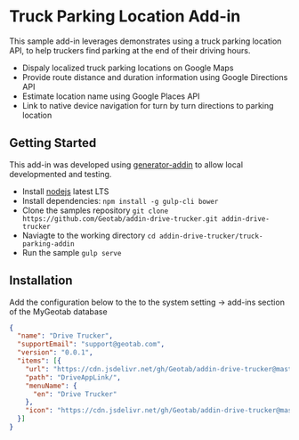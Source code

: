 # Truck Parking Location Add-in

This sample add-in leverages demonstrates using a truck parking location API, to help truckers find parking at the end of their driving hours.

- Dispaly localized truck parking locations on Google Maps
- Provide route distance and duration information using Google Directions API
- Estimate location name using Google Places API
- Link to native device navigation for turn by turn directions to parking location

## Getting Started

This add-in was developed using [generator-addin](https://github.com/Geotab/generator-addin) to allow local developmented and testing.

- Install [nodejs](https://nodejs.org/en/) latest LTS
- Install dependencies: `npm install -g gulp-cli bower`
- Clone the samples repository `git clone https://github.com/Geotab/addin-drive-trucker.git addin-drive-trucker`
- Naviagte to the working directory `cd addin-drive-trucker/truck-parking-addin`
- Run the sample `gulp serve`

## Installation

Add the configuration below to the to the system setting -> add-ins section of the MyGeotab database

```json
{
  "name": "Drive Trucker",
  "supportEmail": "support@geotab.com",
  "version": "0.0.1",
  "items": [{
    "url": "https://cdn.jsdelivr.net/gh/Geotab/addin-drive-trucker@master/truck-parking-addin/dist/driveTrucker.html",
    "path": "DriveAppLink/",
    "menuName": {
      "en": "Drive Trucker"
    },
    "icon": "https://cdn.jsdelivr.net/gh/Geotab/addin-drive-trucker@master/truck-parking-addin/dist/images/icon.svg"
  }]
}
```
